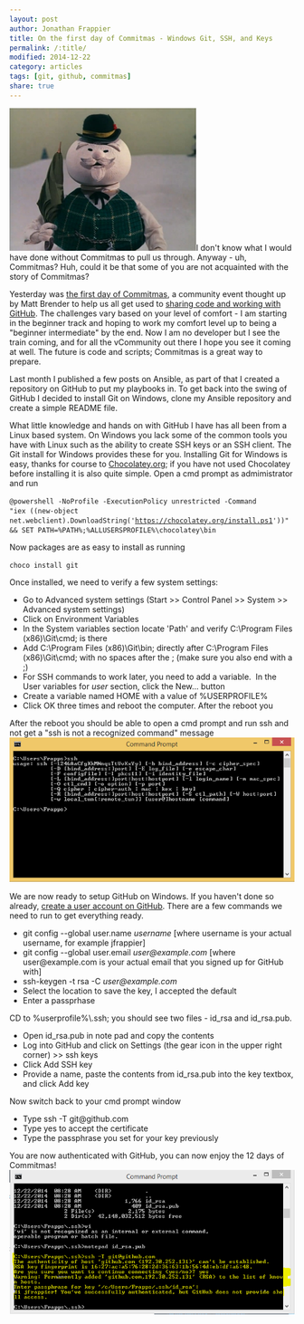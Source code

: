 ```yaml
---
layout: post
author: Jonathan Frappier
title: On the first day of Commitmas - Windows Git, SSH, and Keys
permalink: /:title/
modified: 2014-12-22
category: articles
tags: [git, github, commitmas]
share: true
---
```

<a href="/images/fulls/SamSnowman.jpg"><img class="  wp-image-3370 alignleft" src="/images/fulls/SamSnowman.jpg" alt="SamSnowman" width="330" height="252" /></a>I don't know what I would have done without Commitmas to pull us through. Anyway - uh, Commitmas? Huh, could it be that some of you are not acquainted with the story of Commitmas?

Yesterday was <a href="http://neckbeardinfluence.com/join-me-in-learning-to-share-code-during-commitmas/" target="_blank">the first day of Commitmas</a>, a community event thought up by Matt Brender to help us all get used to <a href="https://www.youtube.com/watch?v=fWRLSkUAUss" target="_blank">sharing code and working with GitHub</a>. The challenges vary based on your level of comfort - I am starting in the beginner track and hoping to work my comfort level up to being a "beginner intermediate" by the end. Now I am no developer but I see the train coming, and for all the vCommunity out there I hope you see it coming at well. The future is code and scripts; Commitmas is a great way to prepare.

Last month I published a few posts on Ansible, as part of that I created a repository on GitHub to put my playbooks in. To get back into the swing of GitHub I decided to install Git on Windows, clone my Ansible repository and create a simple README file.

What little knowledge and hands on with GitHub I have has all been from a Linux based system. On Windows you lack some of the common tools you have with Linux such as the ability to create SSH keys or an SSH client. The Git install for Windows provides these for you. Installing Git for Windows is easy, thanks for course to <a href="https://chocolatey.org/" target="_blank">Chocolatey.org</a>; if you have not used Chocolatey before installing it is also quite simple. Open a cmd prompt as admimistrator and run

<code>@powershell -NoProfile -ExecutionPolicy unrestricted -Command "iex ((new-object net.webclient).DownloadString('https://chocolatey.org/install.ps1'))" &amp;&amp; SET PATH=%PATH%;%ALLUSERSPROFILE%\chocolatey\bin</code>

Now packages are as easy to install as running

<code>choco install git
</code>

Once installed, we need to verify a few system settings:
<ul>
	<li>Go to Advanced system settings (Start &gt;&gt; Control Panel &gt;&gt; System &gt;&gt; Advanced system settings)</li>
	<li>Click on Environment Variables</li>
	<li>In the System variables section locate 'Path' and verify C:\Program Files (x86)\Git\cmd; is there</li>
	<li>Add C:\Program Files (x86)\Git\bin; directly after C:\Program Files (x86)\Git\cmd; with no spaces after the ; (make sure you also end with a ;)</li>
	<li>For SSH commands to work later, you need to add a variable.  In the User variables for <em>user</em> section, click the New... button</li>
	<li>Create a variable named HOME with a value of %USERPROFILE%</li>
	<li>Click OK three times and reboot the computer. After the reboot you</li>
</ul>
After the reboot you should be able to open a cmd prompt and run ssh and not get a "ssh is not a recognized command" message

<img src="/images/fulls/ssh-windows.png" class="fit image">

We are now ready to setup GitHub on Windows. If you haven't done so already, <a href="https://help.github.com/articles/signing-up-for-a-new-github-account/" target="_blank">create a user account on GitHub</a>. There are a few commands we need to run to get everything ready.
<ul>
	<li>git config --global user.name <em>username </em>[where username is your actual username, for example jfrappier]</li>
	<li>git config --global user.email <em>user@example.com </em>[where user@example.com is your actual email that you signed up for GitHub with]</li>
	<li>ssh-keygen -t rsa -C <em>user@example.com</em></li>
	<li>Select the location to save the key, I accepted the default</li>
	<li>Enter a passprhase</li>
</ul>
CD to %userprofile%\.ssh; you should see two files - id_rsa and id_rsa.pub.
<ul>
	<li>Open id_rsa.pub in note pad and copy the contents</li>
	<li>Log into GitHub and click on Settings (the gear icon in the upper right corner) &gt;&gt; ssh keys</li>
	<li>Click Add SSH key</li>
	<li>Provide a name, paste the contents from id_rsa.pub into the key textbox, and click Add key</li>
</ul>
Now switch back to your cmd prompt window
<ul>
	<li>Type ssh -T git@github.com</li>
	<li>Type yes to accept the certificate</li>
	<li>Type the passphrase you set for your key previously</li>
</ul>
You are now authenticated with GitHub, you can now enjoy the 12 days of Commitmas!

<img src="/images/fulls/ssh-github-windows.png" class="fit image">